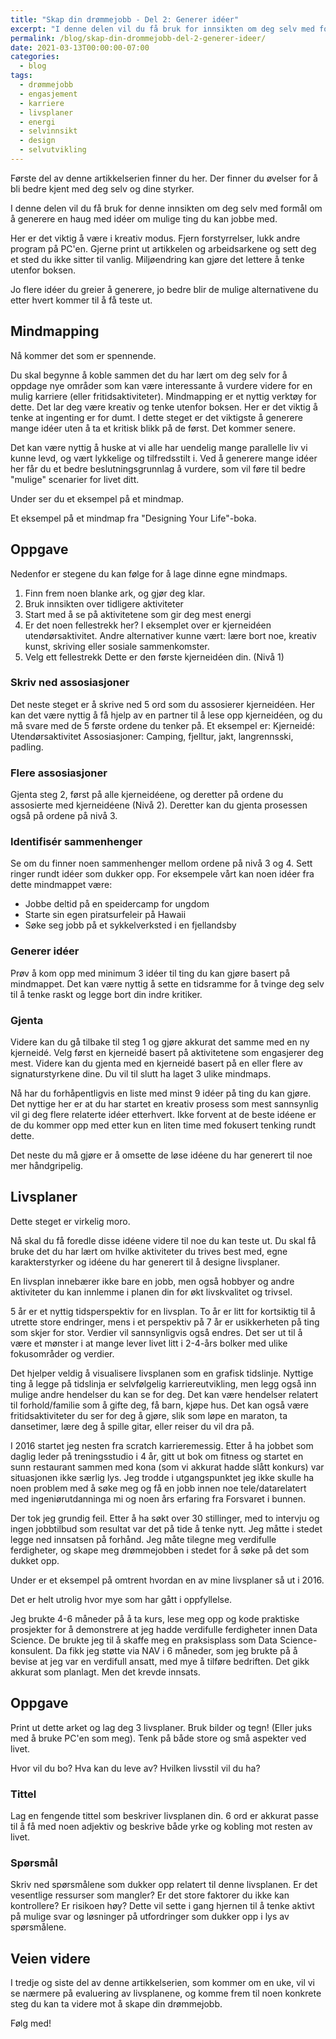 ```yaml
---
title: "Skap din drømmejobb - Del 2: Generer idéer"
excerpt: "I denne delen vil du få bruk for innsikten om deg selv med formål om å generere en haug med idéer om mulige ting du kan jobbe med."
permalink: /blog/skap-din-drommejobb-del-2-generer-ideer/
date: 2021-03-13T00:00:00-07:00
categories:
  - blog
tags:
  - drømmejobb
  - engasjement
  - karriere
  - livsplaner
  - energi
  - selvinnsikt
  - design
  - selvutvikling
---
```


Første del av denne artikkelserien finner du her. 
Der finner du øvelser for å bli bedre kjent med deg selv og dine styrker.

I denne delen vil du få bruk for denne innsikten om deg selv med formål om å generere en haug med idéer om mulige ting du kan jobbe med.

Her er det viktig å være i kreativ modus. Fjern forstyrrelser, lukk andre program på PC'en. Gjerne print ut artikkelen og arbeidsarkene og sett deg et sted du ikke sitter til vanlig. Miljøendring kan gjøre det lettere å tenke utenfor boksen.

Jo flere idéer du greier å generere, jo bedre blir de mulige alternativene du etter hvert kommer til å få teste ut.

## Mindmapping

Nå kommer det som er spennende. 

Du skal begynne å koble sammen det du har lært om deg selv for å oppdage nye områder som kan være interessante å vurdere videre for en mulig karriere (eller fritidsaktiviteter). Mindmapping er et nyttig verktøy for dette. Det lar deg være kreativ og tenke utenfor boksen. Her er det viktig å tenke at ingenting er for dumt. I dette steget er det viktigste å generere mange idéer uten å ta et kritisk blikk på de først. Det kommer senere.

Det kan være nyttig å huske at vi alle har uendelig mange parallelle liv vi kunne levd, og vært lykkelige og tilfredsstilt i. Ved å generere mange idéer her får du et bedre beslutningsgrunnlag å vurdere, som vil føre til bedre "mulige" scenarier for livet ditt.

Under ser du et eksempel på et mindmap.

Et eksempel på et mindmap fra "Designing Your Life"-boka.

## Oppgave

Nedenfor er stegene du kan følge for å lage dinne egne mindmaps.

1. Finn frem noen blanke ark, og gjør deg klar.
2. Bruk innsikten over tidligere aktiviteter
3. Start med å se på aktivitetene som gir deg mest energi
4. Er det noen fellestrekk her?
   I eksemplet over er kjerneidéen utendørsaktivitet. Andre alternativer kunne vært: lære bort noe, kreativ kunst, skriving eller sosiale sammenkomster.
5. Velg ett fellestrekk
   Dette er den første kjerneidéen din. (Nivå 1)

### Skriv ned assosiasjoner

Det neste steget er å skrive ned 5 ord som du assosierer kjerneidéen.
Her kan det være nyttig å få hjelp av en partner til å lese opp kjerneidéen, og du må svare med de 5 første ordene du tenker på.
Et eksempel er:
Kjerneidé: Utendørsaktivitet
Assosiasjoner: Camping, fjelltur, jakt, langrennsski, padling.

### Flere assosiasjoner

Gjenta steg 2, først på alle kjerneidéene, og deretter på ordene du assosierte med kjerneidéene (Nivå 2). Deretter kan du gjenta prosessen også på ordene på nivå 3.

### Identifisér sammenhenger

Se om du finner noen sammenhenger mellom ordene på nivå 3 og 4. Sett ringer rundt idéer som dukker opp. For eksempele vårt kan noen idéer fra dette mindmappet være:

- Jobbe deltid på en speidercamp for ungdom
- Starte sin egen piratsurfeleir på Hawaii
- Søke seg jobb på et sykkelverksted i en fjellandsby

### Generer idéer

Prøv å kom opp med minimum 3 idéer til ting du kan gjøre basert på mindmappet. Det kan være nyttig å sette en tidsramme for å tvinge deg selv til å tenke raskt og legge bort din indre kritiker.

### Gjenta

Videre kan du gå tilbake til steg 1 og gjøre akkurat det samme med en ny kjerneidé. Velg først en kjerneidé basert på aktivitetene som engasjerer deg mest. Videre kan du gjenta med en kjerneidé basert på en eller flere av signaturstyrkene dine.
Du vil til slutt ha laget 3 ulike mindmaps.

Nå har du forhåpentligvis en liste med minst 9 idéer på ting du kan gjøre. Det nyttige her er at du har startet en kreativ prosess som mest sannsynlig vil gi deg flere relaterte idéer etterhvert. Ikke forvent at de beste idéene er de du kommer opp med etter kun en liten time med fokusert tenking rundt dette.

Det neste du må gjøre er å omsette de løse idéene du har generert til noe mer håndgripelig.

## Livsplaner

Dette steget er virkelig moro.

Nå skal du få foredle disse idéene videre til noe du kan teste ut.
Du skal få bruke det du har lært om hvilke aktiviteter du trives best med, egne karakterstyrker og idéene du har generert til å designe livsplaner.

En livsplan innebærer ikke bare en jobb, men også hobbyer og andre aktiviteter du kan innlemme i planen din for økt livskvalitet og trivsel.

5 år er et nyttig tidsperspektiv for en livsplan. To år er litt for kortsiktig til å utrette store endringer, mens i et perspektiv på 7 år er usikkerheten på ting som skjer for stor. Verdier vil sannsynligvis også endres. Det ser ut til å være et mønster i at mange lever livet litt i 2-4-års bolker med ulike fokusområder og verdier.

Det hjelper veldig å visualisere livsplanen som en grafisk tidslinje. Nyttige ting å legge på tidslinja er selvfølgelig karriereutvikling, men legg også inn mulige andre hendelser du kan se for deg. Det kan være hendelser relatert til forhold/familie som å gifte deg, få barn, kjøpe hus. Det kan også være fritidsaktiviteter du ser for deg å gjøre, slik som løpe en maraton, ta dansetimer, lære deg å spille gitar, eller reiser du vil dra på.

I 2016 startet jeg nesten fra scratch karrieremessig. Etter å ha jobbet som daglig leder på treningsstudio i 4 år, gitt ut bok om fitness og startet en sunn restaurant sammen med kona (som vi akkurat hadde slått konkurs) var situasjonen ikke særlig lys. Jeg trodde i utgangspunktet jeg ikke skulle ha noen problem med å søke meg og få en jobb innen noe tele/datarelatert med ingeniørutdanninga mi og noen års erfaring fra Forsvaret i bunnen.

Der tok jeg grundig feil.
Etter å ha søkt over 30 stillinger, med to intervju og ingen jobbtilbud som resultat var det på tide å tenke nytt. Jeg måtte i stedet legge ned innsatsen på forhånd. Jeg måte tilegne meg verdifulle ferdigheter, og skape meg drømmejobben i stedet for å søke på det som dukket opp.

Under er et eksempel på omtrent hvordan en av mine livsplaner så ut i 2016.

Det er helt utrolig hvor mye som har gått i oppfyllelse.

Jeg brukte 4-6 måneder på å ta kurs, lese meg opp og kode praktiske prosjekter for å demonstrere at jeg hadde verdifulle ferdigheter innen Data Science. De brukte jeg til å skaffe meg en praksisplass som Data Science-konsulent. Da fikk jeg støtte via NAV i 6 måneder, som jeg brukte på å bevise at jeg var en verdifull ansatt, med mye å tilføre bedriften. Det gikk akkurat som planlagt. Men det krevde innsats.

## Oppgave

Print ut dette arket og lag deg 3 livsplaner. Bruk bilder og tegn! (Eller juks med å bruke PC'en som meg). Tenk på både store og små aspekter ved livet.

Hvor vil du bo?
Hva kan du leve av?
Hvilken livsstil vil du ha?

### Tittel

Lag en fengende tittel som beskriver livsplanen din. 6 ord er akkurat passe til å få med noen adjektiv og beskrive både yrke og kobling mot resten av livet.

### Spørsmål

Skriv ned spørsmålene som dukker opp relatert til denne livsplanen. Er det vesentlige ressurser som mangler? Er det store faktorer du ikke kan kontrollere? Er risikoen høy?
Dette vil sette i gang hjernen til å tenke aktivt på mulige svar og løsninger på utfordringer som dukker opp i lys av spørsmålene.

## Veien videre

I tredje og siste del av denne artikkelserien, som kommer om en uke, vil vi se nærmere på evaluering av livsplanene, og komme frem til noen konkrete steg du kan ta videre mot å skape din drømmejobb.

Følg med!
